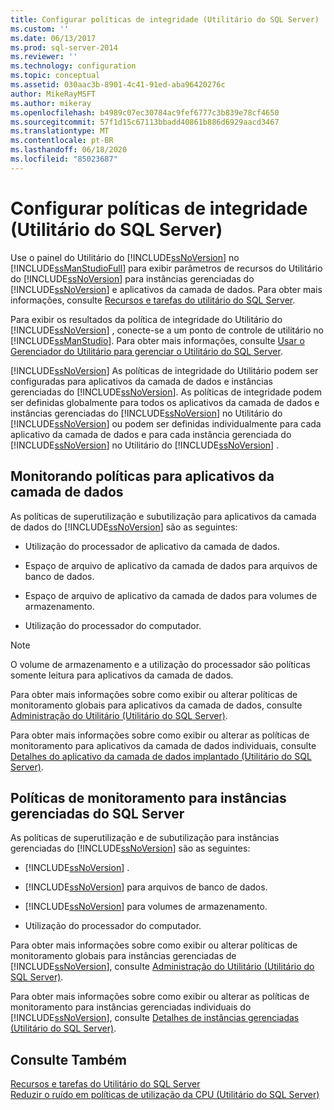 ```yaml
---
title: Configurar políticas de integridade (Utilitário do SQL Server) | Microsoft Docs
ms.custom: ''
ms.date: 06/13/2017
ms.prod: sql-server-2014
ms.reviewer: ''
ms.technology: configuration
ms.topic: conceptual
ms.assetid: 030aac3b-8901-4c41-91ed-aba96420276c
author: MikeRayMSFT
ms.author: mikeray
ms.openlocfilehash: b4989c07ec30784ac9fef6777c3b839e78cf4650
ms.sourcegitcommit: 57f1d15c67113bbadd40861b886d6929aacd3467
ms.translationtype: MT
ms.contentlocale: pt-BR
ms.lasthandoff: 06/18/2020
ms.locfileid: "85023687"
---
```

# <a name="configure-health-policies-sql-server-utility"></a>Configurar políticas de integridade (Utilitário do SQL Server)
  Use o painel do Utilitário do [!INCLUDE[ssNoVersion](../../includes/ssnoversion-md.md)] no [!INCLUDE[ssManStudioFull](../../includes/ssmanstudiofull-md.md)] para exibir parâmetros de recursos do Utilitário do [!INCLUDE[ssNoVersion](../../includes/ssnoversion-md.md)] para instâncias gerenciadas do [!INCLUDE[ssNoVersion](../../includes/ssnoversion-md.md)] e aplicativos da camada de dados. Para obter mais informações, consulte [Recursos e tarefas do utilitário do SQL Server](sql-server-utility-features-and-tasks.md).  
  
 Para exibir os resultados da política de integridade do Utilitário do [!INCLUDE[ssNoVersion](../../includes/ssnoversion-md.md)] , conecte-se a um ponto de controle de utilitário no [!INCLUDE[ssManStudio](../../includes/ssmanstudio-md.md)]. Para obter mais informações, consulte [Usar o Gerenciador do Utilitário para gerenciar o Utilitário do SQL Server](use-utility-explorer-to-manage-the-sql-server-utility.md).  
  
 [!INCLUDE[ssNoVersion](../../includes/ssnoversion-md.md)] As políticas de integridade do Utilitário podem ser configuradas para aplicativos da camada de dados e instâncias gerenciadas do [!INCLUDE[ssNoVersion](../../includes/ssnoversion-md.md)]. As políticas de integridade podem ser definidas globalmente para todos os aplicativos da camada de dados e instâncias gerenciadas do [!INCLUDE[ssNoVersion](../../includes/ssnoversion-md.md)] no Utilitário do [!INCLUDE[ssNoVersion](../../includes/ssnoversion-md.md)] ou podem ser definidas individualmente para cada aplicativo da camada de dados e para cada instância gerenciada do [!INCLUDE[ssNoVersion](../../includes/ssnoversion-md.md)] no Utilitário do [!INCLUDE[ssNoVersion](../../includes/ssnoversion-md.md)] .  
  
## <a name="monitoring-policies-for-data-tier-applications"></a>Monitorando políticas para aplicativos da camada de dados  
 As políticas de superutilização e subutilização para aplicativos da camada de dados do [!INCLUDE[ssNoVersion](../../includes/ssnoversion-md.md)] são as seguintes:  
  
-   Utilização do processador de aplicativo da camada de dados.  
  
-   Espaço de arquivo de aplicativo da camada de dados para arquivos de banco de dados.  
  
-   Espaço de arquivo de aplicativo da camada de dados para volumes de armazenamento.  
  
-   Utilização do processador do computador.  
  
> [!NOTE]  
>  O volume de armazenamento e a utilização do processador são políticas somente leitura para aplicativos da camada de dados.  
  
 Para obter mais informações sobre como exibir ou alterar políticas de monitoramento globais para aplicativos da camada de dados, consulte [Administração do Utilitário &#40;Utilitário do SQL Server&#41;](../../database-engine/utility-administration-sql-server-utility.md).  
  
 Para obter mais informações sobre como exibir ou alterar as políticas de monitoramento para aplicativos da camada de dados individuais, consulte [Detalhes do aplicativo da camada de dados implantado &#40;Utilitário do SQL Server&#41;](../../database-engine/deployed-data-tier-application-details-sql-server-utility.md).  
  
## <a name="monitoring-policies-for-managed-instances-of-sql-server"></a>Políticas de monitoramento para instâncias gerenciadas do SQL Server  
 As políticas de superutilização e de subutilização para instâncias gerenciadas do [!INCLUDE[ssNoVersion](../../includes/ssnoversion-md.md)] são as seguintes:  
  
-   [!INCLUDE[ssNoVersion](../../includes/ssnoversion-md.md)] .  
  
-   [!INCLUDE[ssNoVersion](../../includes/ssnoversion-md.md)] para arquivos de banco de dados.  
  
-   [!INCLUDE[ssNoVersion](../../includes/ssnoversion-md.md)] para volumes de armazenamento.  
  
-   Utilização do processador do computador.  
  
 Para obter mais informações sobre como exibir ou alterar políticas de monitoramento globais para instâncias gerenciadas de [!INCLUDE[ssNoVersion](../../includes/ssnoversion-md.md)], consulte [Administração do Utilitário &#40;Utilitário do SQL Server&#41;](../../database-engine/utility-administration-sql-server-utility.md).  
  
 Para obter mais informações sobre como exibir ou alterar as políticas de monitoramento para instâncias gerenciadas individuais do [!INCLUDE[ssNoVersion](../../includes/ssnoversion-md.md)], consulte [Detalhes de instâncias gerenciadas &#40;Utilitário do SQL Server&#41;](../../database-engine/managed-instance-details-sql-server-utility.md).  
  
## <a name="see-also"></a>Consulte Também  
 [Recursos e tarefas do Utilitário do SQL Server](sql-server-utility-features-and-tasks.md)   
 [Reduzir o ruído em políticas de utilização da CPU &#40;Utilitário do SQL Server&#41;](reduce-noise-in-cpu-utilization-policies-sql-server-utility.md)  
  
  
